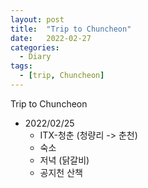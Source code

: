 ```yaml
---
layout: post
title:  "Trip to Chuncheon"
date:   2022-02-27
categories: 
  - Diary
tags:
  - [trip, Chuncheon]
---
```

Trip to Chuncheon

- 2022/02/25
  - ITX-청춘 (청량리 -> 춘천)
  - 숙소
  - 저녁 (닭갈비)
  - 공지천 산책